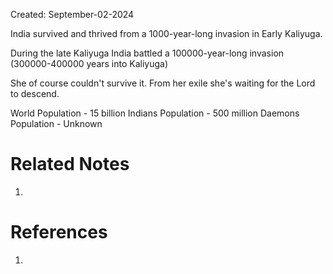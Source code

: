 Created: September-02-2024

India survived and thrived from a 1000-year-long invasion in Early Kaliyuga.

During the late Kaliyuga India battled a 100000-year-long invasion (300000-400000 years into Kaliyuga)

She of course couldn't survive it. From her exile she's waiting for the Lord to descend.

World Population - 15 billion
Indians Population - 500 million
Daemons Population - Unknown

# Related Notes

1. 
# References

1. 